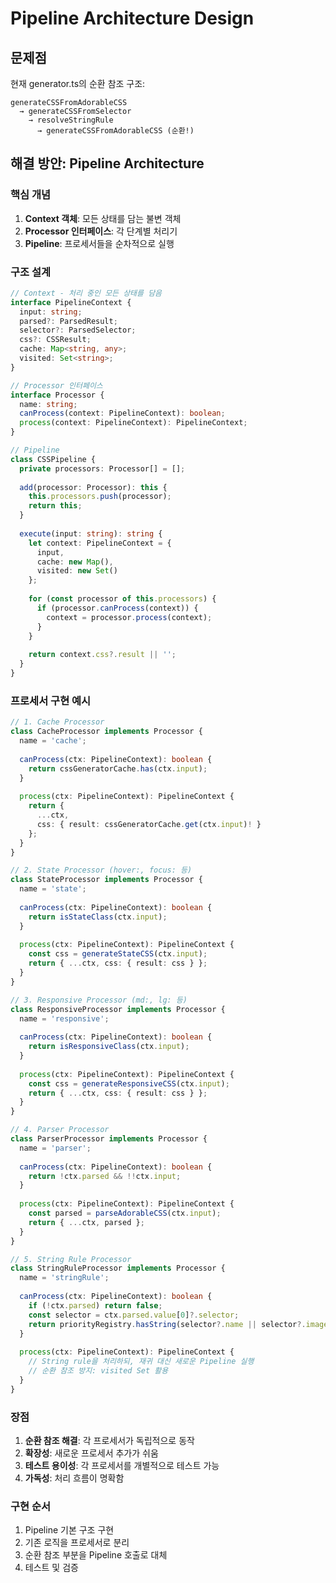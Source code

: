 # Pipeline Architecture Design

## 문제점
현재 generator.ts의 순환 참조 구조:
```
generateCSSFromAdorableCSS 
  → generateCSSFromSelector 
    → resolveStringRule 
      → generateCSSFromAdorableCSS (순환!)
```

## 해결 방안: Pipeline Architecture

### 핵심 개념
1. **Context 객체**: 모든 상태를 담는 불변 객체
2. **Processor 인터페이스**: 각 단계별 처리기
3. **Pipeline**: 프로세서들을 순차적으로 실행

### 구조 설계

```typescript
// Context - 처리 중인 모든 상태를 담음
interface PipelineContext {
  input: string;
  parsed?: ParsedResult;
  selector?: ParsedSelector;
  css?: CSSResult;
  cache: Map<string, any>;
  visited: Set<string>;
}

// Processor 인터페이스
interface Processor {
  name: string;
  canProcess(context: PipelineContext): boolean;
  process(context: PipelineContext): PipelineContext;
}

// Pipeline
class CSSPipeline {
  private processors: Processor[] = [];
  
  add(processor: Processor): this {
    this.processors.push(processor);
    return this;
  }
  
  execute(input: string): string {
    let context: PipelineContext = {
      input,
      cache: new Map(),
      visited: new Set()
    };
    
    for (const processor of this.processors) {
      if (processor.canProcess(context)) {
        context = processor.process(context);
      }
    }
    
    return context.css?.result || '';
  }
}
```

### 프로세서 구현 예시

```typescript
// 1. Cache Processor
class CacheProcessor implements Processor {
  name = 'cache';
  
  canProcess(ctx: PipelineContext): boolean {
    return cssGeneratorCache.has(ctx.input);
  }
  
  process(ctx: PipelineContext): PipelineContext {
    return {
      ...ctx,
      css: { result: cssGeneratorCache.get(ctx.input)! }
    };
  }
}

// 2. State Processor (hover:, focus: 등)
class StateProcessor implements Processor {
  name = 'state';
  
  canProcess(ctx: PipelineContext): boolean {
    return isStateClass(ctx.input);
  }
  
  process(ctx: PipelineContext): PipelineContext {
    const css = generateStateCSS(ctx.input);
    return { ...ctx, css: { result: css } };
  }
}

// 3. Responsive Processor (md:, lg: 등)
class ResponsiveProcessor implements Processor {
  name = 'responsive';
  
  canProcess(ctx: PipelineContext): boolean {
    return isResponsiveClass(ctx.input);
  }
  
  process(ctx: PipelineContext): PipelineContext {
    const css = generateResponsiveCSS(ctx.input);
    return { ...ctx, css: { result: css } };
  }
}

// 4. Parser Processor
class ParserProcessor implements Processor {
  name = 'parser';
  
  canProcess(ctx: PipelineContext): boolean {
    return !ctx.parsed && !!ctx.input;
  }
  
  process(ctx: PipelineContext): PipelineContext {
    const parsed = parseAdorableCSS(ctx.input);
    return { ...ctx, parsed };
  }
}

// 5. String Rule Processor
class StringRuleProcessor implements Processor {
  name = 'stringRule';
  
  canProcess(ctx: PipelineContext): boolean {
    if (!ctx.parsed) return false;
    const selector = ctx.parsed.value[0]?.selector;
    return priorityRegistry.hasString(selector?.name || selector?.image);
  }
  
  process(ctx: PipelineContext): PipelineContext {
    // String rule을 처리하되, 재귀 대신 새로운 Pipeline 실행
    // 순환 참조 방지: visited Set 활용
  }
}
```

### 장점
1. **순환 참조 해결**: 각 프로세서가 독립적으로 동작
2. **확장성**: 새로운 프로세서 추가가 쉬움
3. **테스트 용이성**: 각 프로세서를 개별적으로 테스트 가능
4. **가독성**: 처리 흐름이 명확함

### 구현 순서
1. Pipeline 기본 구조 구현
2. 기존 로직을 프로세서로 분리
3. 순환 참조 부분을 Pipeline 호출로 대체
4. 테스트 및 검증